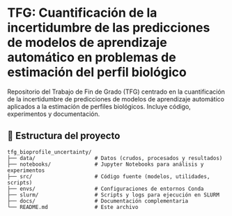 # TFG: Cuantificación de la incertidumbre de las predicciones de modelos de aprendizaje automático en problemas de estimación del perfil biológico

Repositorio del Trabajo de Fin de Grado (TFG) centrado en la cuantificación de la incertidumbre de predicciones de modelos de aprendizaje automático aplicados a la estimación de perfiles biológicos. Incluye código, experimentos y documentación.

## 📌 Estructura del proyecto
```
tfg_bioprofile_uncertainty/
├── data/                   # Datos (crudos, procesados y resultados)
├── notebooks/              # Jupyter Notebooks para análisis y experimentos
├── src/                    # Código fuente (modelos, utilidades, scripts)
├── envs/                   # Configuraciones de entornos Conda
├── slurm/                  # Scripts y logs para ejecución en SLURM
├── docs/                   # Documentación complementaria
└── README.md               # Este archivo
```
